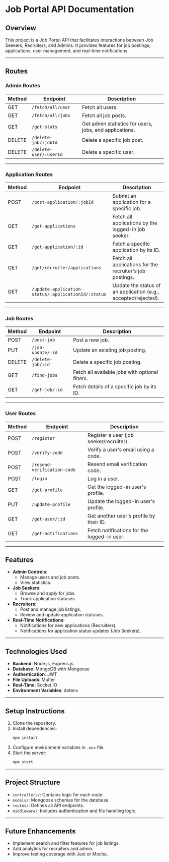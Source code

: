 # Job Portal API Documentation

## Overview
This project is a Job Portal API that facilitates interactions between Job Seekers, Recruiters, and Admins. It provides features for job postings, applications, user management, and real-time notifications.

---

## Routes

### **Admin Routes**
| Method | Endpoint                      | Description                              |
|--------|-------------------------------|------------------------------------------|
| GET    | `/fetch/all/user`             | Fetch all users.                         |
| GET    | `/fetch/all/jobs`             | Fetch all job posts.                     |
| GET    | `/get-stats`                  | Get admin statistics for users, jobs, and applications. |
| DELETE | `/delete-job/:jobId`          | Delete a specific job post.              |
| DELETE | `/delete-user/:userId`        | Delete a specific user.                  |

---

### **Application Routes**
| Method | Endpoint                                  | Description                                |
|--------|------------------------------------------|--------------------------------------------|
| POST   | `/post-application/:jobId`               | Submit an application for a specific job.  |
| GET    | `/get-applications`                      | Fetch all applications by the logged-in job seeker. |
| GET    | `/get-application/:id`                   | Fetch a specific application by its ID.    |
| GET    | `/get/recruiter/applications`            | Fetch all applications for the recruiter's job postings. |
| GET    | `/update-application-status/:applicationId/:status` | Update the status of an application (e.g., accepted/rejected). |

---

### **Job Routes**
| Method | Endpoint             | Description                              |
|--------|----------------------|------------------------------------------|
| POST   | `/post-job`          | Post a new job.                          |
| PUT    | `/job-update/:id`    | Update an existing job posting.          |
| DELETE | `/delete-job/:id`    | Delete a specific job posting.           |
| GET    | `/find-jobs`         | Fetch all available jobs with optional filters. |
| GET    | `/get-job/:id`       | Fetch details of a specific job by its ID.|

---

### **User Routes**
| Method | Endpoint                      | Description                              |
|--------|-------------------------------|------------------------------------------|
| POST   | `/register`                   | Register a user (job seeker/recruiter).  |
| POST   | `/verify-code`                | Verify a user's email using a code.      |
| POST   | `/resend-verification-code`   | Resend email verification code.          |
| POST   | `/login`                      | Log in a user.                           |
| GET    | `/get-profile`                | Get the logged-in user's profile.        |
| PUT    | `/update-profile`             | Update the logged-in user's profile.     |
| GET    | `/get-user/:id`               | Get another user's profile by their ID.  |
| GET    | `/get-notifications`          | Fetch notifications for the logged-in user. |

---

## Features
- **Admin Controls**:
  - Manage users and job posts.
  - View statistics.
- **Job Seekers**:
  - Browse and apply for jobs.
  - Track application statuses.
- **Recruiters**:
  - Post and manage job listings.
  - Review and update application statuses.
- **Real-Time Notifications**:
  - Notifications for new applications (Recruiters).
  - Notifications for application status updates (Job Seekers).

---

## Technologies Used
- **Backend**: Node.js, Express.js
- **Database**: MongoDB with Mongoose
- **Authentication**: JWT
- **File Uploads**: Multer
- **Real-Time**: Socket.IO
- **Environment Variables**: dotenv

---

## Setup Instructions
1. Clone the repository.
2. Install dependencies:
   ```bash
   npm install
   ```
3. Configure environment variables in `.env` file.
4. Start the server:
   ```bash
   npm start
   ```

---

## Project Structure
- `controllers/`: Contains logic for each route.
- `models/`: Mongoose schemas for the database.
- `routes/`: Defines all API endpoints.
- `middleware/`: Includes authentication and file handling logic.

---

## Future Enhancements
- Implement search and filter features for job listings.
- Add analytics for recruiters and admin.
- Improve testing coverage with Jest or Mocha.
